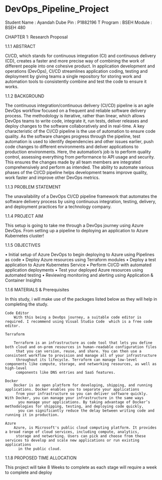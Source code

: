# DevOps_Pipeline_Project
Student Name :	Ayandah Dube 
Pin 		:	P1882196 T
Program 	:	BSEH
Module 	    :	BSEH 480


CHAPTER 1: Research Proposal

1.1.1	ABSTRACT

CI/CD, which stands for continuous integration (CI) and continuous delivery (CD), creates a faster and more precise way of combining the work of different people into one cohesive product. In application development and operations (DevOps), CI/CD streamlines application coding, testing and deployment by giving teams a single repository for storing work and automation tools to consistently combine and test the code to ensure it works.

1.1.2	BACKGROUND

The continuous integration/continuous delivery (CI/CD) pipeline is an agile DevOps workflow focused on a frequent and reliable software delivery process. The methodology is iterative, rather than linear, which allows DevOps teams to write code, integrate it, run tests, deliver releases and deploy changes to the software collaboratively and in real-time.
A key characteristic of the CI/CD pipeline is the use of automation to ensure code quality. As the software changes progress through the pipeline, test automation is used to identify dependencies and other issues earlier, push code changes to different environments and deliver applications to production environments. Here, the automation’s job is to perform quality control, assessing everything from performance to API usage and security. This ensures the changes made by all team members are integrated comprehensively and perform as intended.
The ability to automate various phases of the CI/CD pipeline helps development teams improve quality, work faster and improve other DevOps metrics.


1.1.3	PROBLEM STATEMENT

The unavailability of a  DevOps CI/CD pipeline framework that automates the software delivery process by using continuous integration, testing, delivery, and deployment practices for a technology company.

1.1.4	PROJECT AIM

This setup is going to take me through a DevOps journey using Azure DevOps. From setting up a pipeline to deploying an application to Azure Kubernetes cluster!

1.1.5	OBJECTIVES

•	Initial setup of Azure DevOps to begin deploying to Azure using Pipelines as code
•	Deploy Azure resources using Terraform modules
•	Deploy a test application to Azure Kubernetes Service
•	Perform CI/CD with automated application deployments
•	Test your deployed Azure resources using automated testing
•	Reviewing monitoring and alerting using Application & Container Insights

1.1.6	MATERIALS &  Prerequisites

In this study, i will make use of the packages listed below as they will help in completing the study.

    Code Editor
        With this being a DevOps journey, a suitable code editor is required. I recommend using Visual Studio Code  which is a free code editor.

    Terraform

        Terraform is an infrastructure as code tool that lets you define both cloud and on-prem resources in human-readable configuration files
         that you can version, reuse, and share. You can then use a consistent workflow to provision and manage all of your infrastructure 
         throughout its lifecycle. Terraform can manage low-level components like compute, storage, and networking resources, as well as high-level 
         components like DNS entries and SaaS features.

    Docker
        Docker is an open platform for developing, shipping, and running applications. Docker enables you to separate your applications
         from your infrastructure so you can deliver software quickly. With Docker, you can manage your infrastructure in the same ways
          you manage your applications. By taking advantage of Docker’s methodologies for shipping, testing, and deploying code quickly, 
          you can significantly reduce the delay between writing code and running it in production.

    Azure 
        Azure, is Microsoft's public cloud computing platform. It provides a broad range of cloud services, including compute, analytics,
         storage and networking. Users can pick and choose from these services to develop and scale new applications or run existing applications
          in the public cloud.

1.1.8	PROPOSED TIME ALLOCATION

This project will take 8 Weeks to complete as each stage will require a week to complete and deploy 
